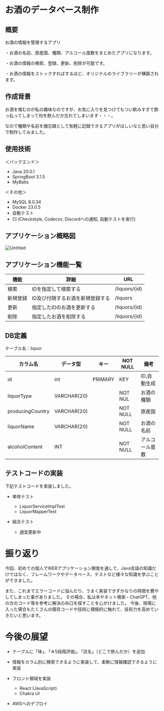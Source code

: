 # お酒のデータベース制作

## 概要

お酒の情報を管理するアプリ

・お酒の名前、原産国、種類、アルコール度数をまとめたアプリになります。

・お酒の情報の検索、登録、更新、削除が可能です。

・お酒の情報をストックすればするほど、オリジナルのライブラリーが構築されます。

## 作成背景

お酒を嗜むのが私の趣味なのですが、お気に入りを見つけてもつい飲みすぎて酔っ払ってしまって何を飲んだか忘れてしまいます・・・。

なので種類や名前を備忘録として気軽に記録できるアプリがほしいなと思い自分で制作してみました。

## 使用技術

＜バックエンド＞
* Java 20.0.1
* SpringBoot 3.1.5
* MyBatis

＜その他＞
* MySQL 8.0.34
* Docker 23.0.5
* 自動テスト
* CI (Checkstyle, Codecov, Discordへの通知, 自動テストを実行)

## アプリケーション概略図
![Untitled](https://github.com/masami-tr/Liquor-Management/assets/133315049/e569c577-643d-4bd9-87e6-a5137abdb809)

## アプリケーション機能一覧

|機能|詳細|URL|
|----|----|----|
|検索|IDを指定して検索する|/liquors/{id}|
|新規登録|ID及び付随するお酒を新規登録する|/liquors|
|更新|指定したIDのお酒を更新する|/liquors/{id}|
|削除|指定したお酒を削除する|/liquors/{id}|

## DB定義
テーブル名：liquor

|カラム名|データ型|キー|NOT NULL|備考|
|----|----|----|----|----|
|id|int|PRIMARY|KEY|ID,自動生成|
|liquorType|VARCHAR(20)| |NOT NUL|お酒の種類|
|producingCountry|VARCHAR(20)| |NOT NULL|原産国|
|liquorName| VARCHAR(20)| |NOT NULL| お酒の名前|
|alcoholContent| INT| |NOT NULL| アルコール度数|

## テストコードの実装
下記テストコードを実装しました。

* 単体テスト
  * LiquorServiceImplTest
  * LiquorMapperTest

* 結合テスト
  * 適宜更新中

# 振り返り

今回、初めての個人でWEBアプリケーション開発を通して、Java言語の知識だけではなく、フレームワークやデータベース、テストなど様々な知識を学ぶことができました。

また、これまでエラーコードに悩んだり、うまく実装できずかなりの時間を費やしてしまった事がありました。
その場合、私は本やネット検索・ChatGPT、他の方のコード等を参考に解決の糸口を探すことを心がけました。
今後、現場に入った場合もたくさんの既存コードや技術に積極的に触れて、技術力を高めていきたいと思います。

# 今後の展望
* テーブルに「味」、「☆5段階評価」、「店名」（どこで飲んだか）を追加

* 情報をカラム別に検索できるように実装して、柔軟に情報確認できるように実装

* フロント領域を実装
  * React (JavaScript)
  * Chakra UI

* AWSへのデプロイ

